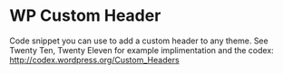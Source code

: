 WP Custom Header
====================

Code snippet you can use to add a custom header to any theme. 
See Twenty Ten, Twenty Eleven for example implimentation and the codex:
http://codex.wordpress.org/Custom_Headers

